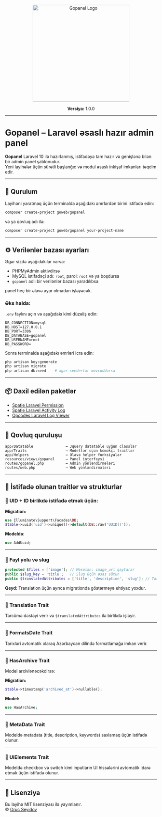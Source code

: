 
<p align="center">
  <img src="https://proweb.az/uploads/images/statics/06df94f842-Proweb-bu-gunun-reqemsal-dunyasi-ucun-innovativ-veb-heller.png" alt="Gopanel Logo" width="320">
</p>

<p align="center">
  <strong>Versiya:</strong> 1.0.0  
</p>

---

# Gopanel – Laravel əsaslı hazır admin panel

**Gopanel** Laravel 10 ilə hazırlanmış, istifadəyə tam hazır və genişlənə bilən bir admin panel şablonudur.  
Yeni layihələr üçün sürətli başlanğıc və modul əsaslı inkişaf imkanları təqdim edir.

---

## 🚀 Qurulum

Layihəni yaratmaq üçün terminalda aşağıdakı əmrlərdən birini istifadə edin:

```bash
composer create-project goweb/gopanel
```

və ya qovluq adı ilə:

```bash
composer create-project goweb/gopanel your-project-name
```

---

## ⚙️ Verilənlər bazası ayarları

Əgər sizdə aşağıdakılar varsa:

- PHPMyAdmin aktivdirsə
- MySQL istifadəçi adı: `root`, parol: `root` və ya boşdursa
- `gopanel` adlı bir verilənlər bazası yaradılıbsa

panel heç bir əlavə ayar olmadan işləyəcək.

### Əks halda:

`.env` faylını açın və aşağıdakı kimi düzəliş edin:

```env
DB_CONNECTION=mysql
DB_HOST=127.0.0.1
DB_PORT=3306
DB_DATABASE=gopanel
DB_USERNAME=root
DB_PASSWORD=
```

Sonra terminalda aşağıdakı əmrləri icra edin:

```bash
php artisan key:generate
php artisan migrate
php artisan db:seed    # əgər seederlər mövcuddursa
```

---

## 📦 Daxil edilən paketlər

- [Spatie Laravel Permission](https://github.com/spatie/laravel-permission)
- [Spatie Laravel Activity Log](https://github.com/spatie/laravel-activitylog)
- [Opcodes Laravel Log Viewer](https://github.com/opcodesio/log-viewer)

---

## 📁 Qovluq quruluşu

```
app/Datatable               → Jquery datatable uyğun classlar
app/Traits                  → Modellər üçün köməkçi traitlər
app/Helpers                 → Əlavə helper funksiyalar
resources/views/gopanel     → Panel interfeysi
routes/gopanel.php          → Admin yönləndirmələri
routes/web.php              → Web yönləndirmələri
```

---

## 🧩 İstifadə olunan traitlər və strukturlar

### 🔹 UID + ID birlikdə istifadə etmək üçün:

**Migration:**
```php
use Illuminate\Support\Facades\DB;
$table->uuid('uid')->unique()->default(DB::raw('UUID()'));
```

**Modeldə:**
```php
use AddUuid;
```

---

### 🔹 Fayl yolu və slug

```php
protected $files = ['image']; // Məsələn: image_url qaytarar
public $slug_key = 'title';   // Slug üçün əsas sütun
public $translatedAttributes = ['title', 'description', 'slug']; // Tərcümə edilən sütunlar
```

**Qeyd:** Translation üçün ayrıca migrationda göstərməyə ehtiyac yoxdur.

---

### 🔹 Translation Trait

Tərcümə dəstəyi verir və `$translatedAttributes` ilə birlikdə işləyir.

---

### 🔹 FormatsDate Trait

Tarixləri avtomatik olaraq Azərbaycan dilində formatlamağa imkan verir.

---

### 🔹 HasArchive Trait

Model arxivlənəcəkdirsə:

**Migration:**
```php
$table->timestamp('archived_at')->nullable();
```

**Model:**
```php
use HasArchive;
```

---

### 🔹 MetaData Trait

Modeldə metadata (title, description, keywords) saxlamaq üçün istifadə olunur.

---

### 🔹 UiElements Trait

Modeldə checkbox və switch kimi inputların UI hissələrini avtomatik idarə etmək üçün istifadə olunur.

---

## 📜 Lisenziya

Bu layihə MIT lisenziyası ilə yayımlanır.  
© [Oruc Seyidov](https://github.com/orucseyidov)
